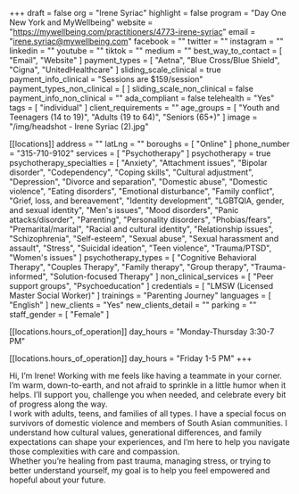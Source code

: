 +++
draft = false
org = "Irene Syriac"
highlight = false
program = "Day One New York and MyWellbeing"
website = "https://mywellbeing.com/practitioners/4773-irene-syriac"
email = "irene.syriac@mywellbeing.com"
facebook = ""
twitter = ""
instagram = ""
linkedin = ""
youtube = ""
tiktok = ""
medium = ""
best_way_to_contact = [ "Email", "Website" ]
payment_types = [
  "Aetna",
  "Blue Cross/Blue Shield",
  "Cigna",
  "UnitedHealthcare"
]
sliding_scale_clinical = true
payment_info_clinical = "Sessions are $159/session"
payment_types_non_clinical = [ ]
sliding_scale_non_clinical = false
payment_info_non_clinical = ""
ada_compliant = false
telehealth = "Yes"
tags = [ "individual" ]
client_requirements = ""
age_groups = [
  "Youth and Teenagers (14 to 19)",
  "Adults (19 to 64)",
  "Seniors (65+)"
]
image = "/img/headshot - Irene Syriac (2).jpg"

[[locations]]
address = ""
latLng = ""
boroughs = [ "Online" ]
phone_number = "315-710-9102"
services = [ "Psychotherapy" ]
psychotherapy = true
psychotherapy_specialties = [
  "Anxiety",
  "Attachment issues",
  "Bipolar disorder",
  "Codependency",
  "Coping skills",
  "Cultural adjustment",
  "Depression",
  "Divorce and separation",
  "Domestic abuse",
  "Domestic violence",
  "Eating disorders",
  "Emotional disturbance",
  "Family conflict",
  "Grief, loss, and bereavement",
  "Identity development",
  "LGBTQIA, gender, and sexual identity",
  "Men's issues",
  "Mood disorders",
  "Panic attacks/disorder",
  "Parenting",
  "Personality disorders",
  "Phobias/fears",
  "Premarital/marital",
  "Racial and cultural identity",
  "Relationship issues",
  "Schizophrenia",
  "Self-esteem",
  "Sexual abuse",
  "Sexual harassment and assault",
  "Stress",
  "Suicidal ideation",
  "Teen violence",
  "Trauma/PTSD",
  "Women's issues"
]
psychotherapy_types = [
  "Cognitive Behavioral Therapy",
  "Couples Therapy",
  "Family therapy",
  "Group therapy",
  "Trauma-informed",
  "Solution-focused Therapy"
]
non_clinical_services = [ "Peer support groups", "Psychoeducation" ]
credentials = [ "LMSW (Licensed Master Social Worker)" ]
trainings = "Parenting Journey"
languages = [ "English" ]
new_clients = "Yes"
new_clients_detail = ""
parking = ""
staff_gender = [ "Female" ]

  [[locations.hours_of_operation]]
  day_hours = "Monday-Thursday 3:30-7 PM"

  [[locations.hours_of_operation]]
  day_hours = "Friday 1-5 PM"
+++

Hi, I’m Irene! Working with me feels like having a teammate in your corner. I’m warm, down-to-earth, and not afraid to sprinkle in a little humor when it helps. I’ll support you, challenge you when needed, and celebrate every bit of progress along the way. <br>
I work with adults, teens, and families of all types. I have a special focus on survivors of domestic violence and members of South Asian communities. I understand how cultural values, generational differences, and family expectations can shape your experiences, and I’m here to help you navigate those complexities with care and compassion. <br>
Whether you’re healing from past trauma, managing stress, or trying to better understand yourself, my goal is to help you feel empowered and hopeful about your future. <br>
